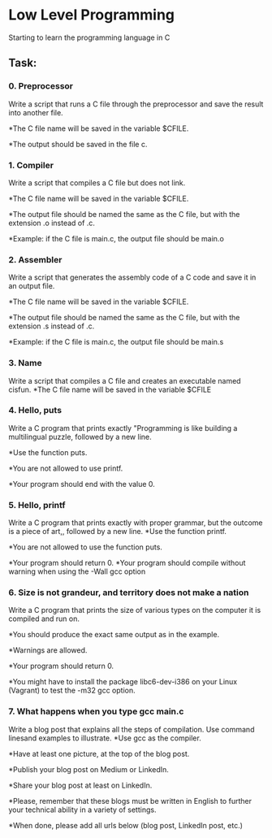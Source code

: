 # Low Level Programming
Starting to learn the programming language in C

## Task:    

### 0. Preprocessor
Write a script that runs a C file through the preprocessor and save the result into another file.

*The C file name will be saved in the variable $CFILE.

*The output should be saved in the file c.

### 1. Compiler
Write a script that compiles a C file but does not link.

*The C file name will be saved in the variable $CFILE.

*The output file should be named the same as the C file, but with the extension .o instead of .c.

*Example: if the C file is main.c, the output file should be main.o

### 2. Assembler
Write a script that generates the assembly code of a C code and save it in an output file.

*The C file name will be saved in the variable $CFILE.

*The output file should be named the same as the C file, but with the extension .s instead of .c.

*Example: if the C file is main.c, the output file should be main.s

### 3. Name
Write a script that compiles a C file and creates an executable named cisfun. *The C file name will be saved in the variable $CFILE

### 4. Hello, puts
Write a C program that prints exactly "Programming is like building a multilingual puzzle, followed by a new line.

*Use the function puts.

*You are not allowed to use printf.

*Your program should end with the value 0.

### 5. Hello, printf
Write a C program that prints exactly with proper grammar, but the outcome is a piece of art,, followed by a new line. *Use the function printf.

*You are not allowed to use the function puts.

*Your program should return 0. *Your program should compile without warning when using the -Wall gcc option

### 6. Size is not grandeur, and territory does not make a nation
Write a C program that prints the size of various types on the computer it is compiled and run on.

*You should produce the exact same output as in the example.

*Warnings are allowed.

*Your program should return 0.

*You might have to install the package libc6-dev-i386 on your Linux (Vagrant) to test the -m32 gcc option.

### 7. What happens when you type gcc main.c
Write a blog post that explains all the steps of compilation. Use command linesand examples to illustrate. *Use gcc as the compiler.

*Have at least one picture, at the top of the blog post.

*Publish your blog post on Medium or LinkedIn.

*Share your blog post at least on LinkedIn.

*Please, remember that these blogs must be written in English to further your technical ability in a variety of settings.

*When done, please add all urls below (blog post, LinkedIn post, etc.)